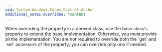 ```yaml
---
uid: System.Windows.Forms.Control.Anchor
additional_notes.overrides: *content
---
```


<p>When overriding the <xref href="System.Windows.Forms.Control.Anchor"></xref> property in a derived class, use the base class's <xref href="System.Windows.Forms.Control.Anchor"></xref> property to extend the base implementation. Otherwise, you must provide all the implementation. You are not required to override both the `get` and `set` accessors of the <xref href="System.Windows.Forms.Control.Anchor"></xref> property; you can override only one if needed.</p>


